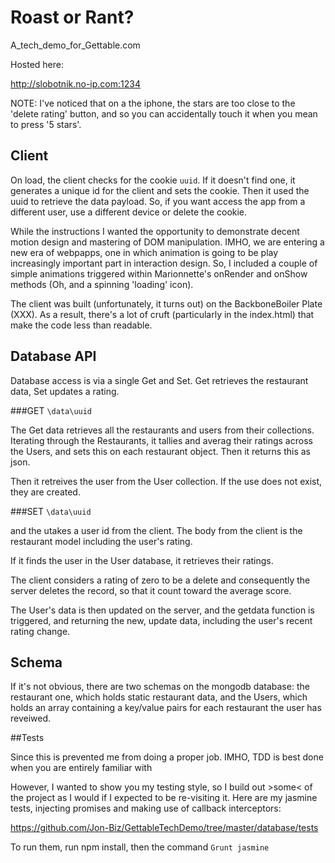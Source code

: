 
# Roast or Rant? 
A_tech_demo_for_Gettable.com

Hosted here:

http://slobotnik.no-ip.com:1234

NOTE: I've noticed that on a the iphone, the stars are too close to the 'delete rating' button, and so you can accidentally touch it when you mean to press '5 stars'.

## Client

On load, the client checks for the cookie `uuid`. If it doesn't find one, it generates a unique id for the client  and sets the cookie. Then it used the uuid to retrieve the data payload. So, if you want access the app from a different user, use a different device or delete the cookie.

While the instructions I wanted the opportunity to demonstrate decent motion design and mastering of DOM manipulation. IMHO, we are entering a new era of webpapps, one in which animation is going to be play increasingly important part in interaction design. So, I included a couple of simple animations triggered within Marionnette's onRender and onShow methods (Oh, and a spinning 'loading' icon).


The client was built (unfortunately, it turns out) on the BackboneBoiler Plate (XXX). As a result, there's a lot of cruft (particularly in the index.html) that make the code less than readable.

## Database API

Database access is via a single Get and Set. Get retrieves the restaurant data, Set updates a rating. 

###GET `\data\uuid`

The Get data retrieves all the restaurants and users from their collections. Iterating through the Restaurants, it tallies and averag their ratings across the Users, and sets this on each restaurant object. Then it returns this as json.

Then it retreives the user from the User collection. If the use does not exist, they are created. 

###SET `\data\uuid`

and the utakes a user id from the client. The body from the client is the restaurant model including the user's rating. 

If it finds the user in the User database, it retrieves their ratings. 
 
The client considers a rating of zero to be a delete and consequently the server deletes the record, so that it count toward the average score.

The User's data is then updated on the server, and the getdata function is triggered, and returning the new, update data, including the user's recent rating change. 

## Schema

If it's not obvious, there are two schemas on the mongodb database: the restaurant one, which holds static restaurant data, and the Users, which holds an array containing a key/value pairs for each restaurant the user has reveiwed.

##Tests

Since this is  prevented me from doing a proper job. IMHO, TDD is best done when you are entirely familiar with 

However, I wanted to show you my testing style, so I build out >some< of the project as I would if I expected to be re-visiting it. Here are my jasmine tests, injecting promises and making use of callback interceptors:

https://github.com/Jon-Biz/GettableTechDemo/tree/master/database/tests

To run them, run npm install, then the command `Grunt jasmine`